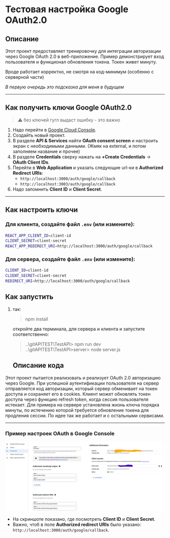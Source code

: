 # Тестовая настройка Google OAuth2.0

## Описание

Этот проект предоставляет тренировочку для интеграции авторизации через Google OAuth 2.0 в веб-приложение. Пример демонстрирует вход пользователя и функционал обновления токена. Токен живет минуту.

Вроде работает корректно, не смотря на код-минимум (особенно с серверной части)

_В первую очередь это подсказка для меня в будущем_

---

## Как получить ключи Google OAuth2.0

> ⚠️ без ключей гугл выдаст ошибку - это важно

1. Надо перейти в [Google Cloud Console](https://console.cloud.google.com/).
2. Создайть новый проект.
3. В разделе **API & Services** найти **OAuth consent screen** и настроить экран с необходимыми данными. (Жмяк на external, и потом заполняем название и прочее)
4. В разделе **Credentials** сверху нажать на **+Create Credentials** → **OAuth Client IDs**.
5. Перейти в **Web Application** и указать следующие url-ки в **Authorized Redirect URIs**:
   - `http://localhost:3000/auth/google/callback`
   - `http://localhost:3003/auth/google/callback`
6. Надо запомнить **Client ID** и **Client Secret**.

---

## Как настроить ключи

### Для клиента, создайте файл `.env` (или измените):

```bash
REACT_APP_CLIENT_ID=client-id
CLIENT_SECRET=client-secret
REACT_APP_REDIRECT_URI=http://localhost:3000/auth/google/callback
```

### Для сервера, создайте файл `.env` (или измените):

```bash
CLIENT_ID=client-id
CLIENT_SECRET=client-secret
REDIRECT_URI=http://localhost:3000/auth/google/callback
```

## Как запустить

1. так:

   > npm install

   откройте два терминала, для сервера и клиента и запустите соответственно:

   > ..\gitAPITEST\TestAPI> npm run dev
   > ..\gitAPITEST\TestAPI>server> node server.js

   ## Описание кода

Этот проект пытается реализовать и реализует OAuth 2.0 авторизацию через Google. При успешной аутентификации пользователя на сервер отправляется код авторизации, который сервер обменивает на токен доступа и сохраняет его в cookies. Клиент может обновлять токен доступа через функцию refresh token, когда сессия пользователя истекает. Для примера на сервере установлена жизнь ключа порядка минуты, по истечению которой требуется обновление токена для продления сессии. По идее так же работает и с остальными сервисами.

---

### Пример настроек OAuth в Google Console

![Google OAuth Настройки](./rSrc/googleKeys.png)

- На скриншоте показано, где посмотреть **Client ID** и **Client Secret**.
- Важно, чтоб в поле **Authorized redirect URIs** было указано: `http://localhost:3000/auth/google/callback`.
